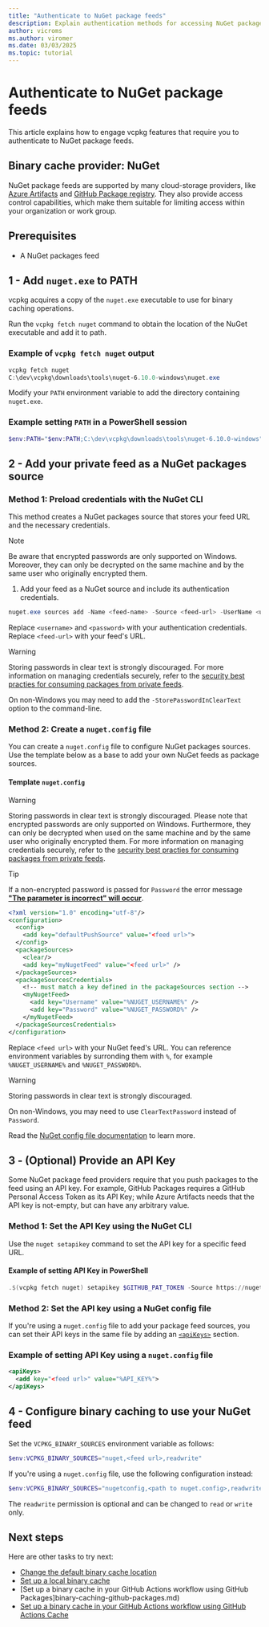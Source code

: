 ```yaml
---
title: "Authenticate to NuGet package feeds"
description: Explain authentication methods for accessing NuGet package feeds with vcpkg
author: vicroms
ms.author: viromer
ms.date: 03/03/2025
ms.topic: tutorial
---
```

# Authenticate to NuGet package feeds

This article explains how to engage vcpkg features that require you to authenticate to NuGet package feeds.

## Binary cache provider: NuGet

NuGet package feeds are supported by many cloud-storage providers, like [Azure Artifacts](<https://www.visualstudio.com/docs/package/nuget/publish>)
and [GitHub Package registry](<https://docs.github.com/en/packages/working-with-a-github-packages-registry/working-with-the-nuget-registry>).
They also provide access control capabilities, which make them suitable for limiting access within your organization or
work group.

## Prerequisites

- A NuGet packages feed

## 1 - Add `nuget.exe` to PATH

vcpkg acquires a copy of the `nuget.exe` executable to use for binary caching operations.

Run the `vcpkg fetch nuget` command to obtain the location of the NuGet executable and add it to path.

### Example of `vcpkg fetch nuget` output

```PowerShell
vcpkg fetch nuget
C:\dev\vcpkg\downloads\tools\nuget-6.10.0-windows\nuget.exe
```

Modify your `PATH` environment variable to add the directory containing `nuget.exe`.

### Example setting `PATH` in a PowerShell session

```PowerShell
$env:PATH="$env:PATH;C:\dev\vcpkg\downloads\tools\nuget-6.10.0-windows"
```

## 2 - Add your private feed as a NuGet packages source <a name="nuget-add-source"></a>

### Method 1: Preload credentials with the NuGet CLI

This method creates a NuGet packages source that stores your feed URL and the necessary credentials.

> [!NOTE]
> Be aware that encrypted passwords are only supported on Windows. Moreover, they can only be decrypted on the same machine
> and by the same user who originally encrypted them.

1. Add your feed as a NuGet source and include its authentication credentials.

```PowerShell
nuget.exe sources add -Name <feed-name> -Source <feed-url> -UserName <username> -Password <password>
```

Replace `<username>` and `<password>` with your authentication credentials.  Replace `<feed-url>` with your feed's URL.

> [!WARNING]
> Storing passwords in clear text is strongly discouraged. For more information on managing credentials securely, refer
> to the [security best practies for consuming packages from private
> feeds](/nuget/consume-packages/consuming-packages-authenticated-feeds#security-best-practices-for-managing-credentials).

On non-Windows you may need to add the `-StorePasswordInClearText` option to the command-line.

### Method 2: Create a `nuget.config` file <a name="nuget-config">

You can create a `nuget.config` file to configure NuGet packages sources. Use the template below as a base to add your own
NuGet feeds as package sources.

#### Template `nuget.config`

> [!WARNING]
> Storing passwords in clear text is strongly discouraged. Please note that encrypted passwords are only supported on Windows.
> Furthermore, they can only be decrypted when used on the same machine and by the same user who originally encrypted them.
> For more information on managing credentials securely, refer to the [security best practies for consuming packages
> from private feeds](/nuget/consume-packages/consuming-packages-authenticated-feeds#security-best-practices-for-managing-credentials).

> [!TIP]
> If a non-encrypted password is passed for `Password` the error message [**"The parameter is incorrect" will occur**](<https://github.com/NuGet/Home/issues/3245>).

```XML
<?xml version="1.0" encoding="utf-8"/>
<configuration>
  <config>
    <add key="defaultPushSource" value="<feed url>">
  </config>
  <packageSources>
    <clear/>
    <add key="myNugetFeed" value="<feed url>" />
  </packageSources>
  <packageSourcesCredentials>
    <!-- must match a key defined in the packageSources section -->
    <myNugetFeed>
      <add key="Username" value="%NUGET_USERNAME%" />
      <add key="Password" value="%NUGET_PASSWORD%" />
    </myNugetFeed>
  </packageSourcesCredentials>
</configuration>
```

Replace `<feed url>` with your NuGet feed's URL. You can reference environment variables by surronding them with `%`, for
example `%NUGET_USERNAME%` and `%NUGET_PASSWORD%`.

> [!WARNING]
> Storing passwords in clear text is strongly discouraged.

On non-Windows, you may need to use `ClearTextPassword` instead of `Password`.

Read the [NuGet config file documentation](/nuget/reference/nuget-config-file) to learn more.

## 3 - (Optional) Provide an API Key

Some NuGet package feed providers require that you push packages to the feed using an API key. For example, GitHub Packages
requires a GitHub Personal Access Token as its API Key; while Azure Artifacts needs that the API key is not-empty, but can
have any arbitrary value.

### Method 1: Set the API Key using the NuGet CLI

Use the `nuget setapikey` command to set the API key for a specific feed URL.

#### Example of setting API Key in PowerShell

```PowerShell
.$(vcpkg fetch nuget) setapikey $GITHUB_PAT_TOKEN -Source https://nuget.pkg.github.com/$GITHUB_OWNER/index.json
```

### Method 2: Set the API key using a NuGet config file

If you're using a `nuget.config` file to add your package feed sources, you can set their API keys in the same file by adding
an [`<apiKeys>`](/nuget/reference/nuget-config-file#apikeys) section.

### Example of setting API Key using a `nuget.config` file

```XML
<apiKeys>
  <add key="<feed url>" value="%API_KEY%">
</apiKeys>
```

## 4 - Configure binary caching to use your NuGet feed

Set the `VCPKG_BINARY_SOURCES` environment variable as follows:

```PowerShell
$env:VCPKG_BINARY_SOURCES="nuget,<feed url>,readwrite"
```

If you're using a `nuget.config` file, use the following configuration instead:

```PowerShell
$env:VCPKG_BINARY_SOURCES="nugetconfig,<path to nuget.config>,readwrite"
```

The `readwrite` permission is optional and can be changed to `read` or `write` only.

## Next steps

Here are other tasks to try next:

- [Change the default binary cache location](binary-caching-default.md)
- [Set up a local binary cache](binary-caching-local.md)
- [Set up a binary cache in your GitHub Actions workflow using GitHub Packages]binary-caching-github-packages.md)
- [Set up a binary cache in your GitHub Actions workflow using GitHub Actions Cache](binary-caching-github-actions-cache.md)
